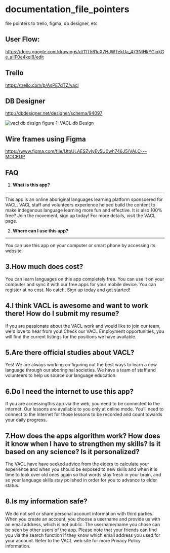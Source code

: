 # documentation_file_pointers
file pointers to trello, figma, db designer, etc

## User Flow:
https://docs.google.com/drawings/d/11T561uX7HJWTekUa_473NlHkYGiqkGe_aiIF0e4kqi8/edit 

## Trello
https://trello.com/b/AsPE7dTZ/vacl

## DB Designer
http://dbdesigner.net/designer/schema/94097 

![vacl db design](https://user-images.githubusercontent.com/25757504/27675098-eeb11802-5ceb-11e7-9731-f0e584ff226c.jpg)
figure 1: VACL db Design

## Wire frames using Figma
https://www.figma.com/file/UtoULAESZvIyEv5U0wh746J5/VALC---MOCKUP 

## FAQ
1. **What is this app?**
---
This app is an online aboriginal languages learning platform sponsoered for VACL. VACL staff and volunteers experience helped build the content to make indegenous language learning more fun and effective. It is also 100% free? Join the movement, sign up today!
For more details, visit the VACL page.

2. **Where can I use this app?**
---
You can use this app on your computer or smart phone by accessing its website.

3.**How much does cost?**
---
You can learn languages on this app completely free. You can use it on your computer and sync it with our free apps for your mobile device. You can register at no cost. No catch. Sign up today and get started! 

4.**I think VACL is awesome and want to work there! How do I submit my resume?**
---
If you are passionate about the VACL work and would like to join our team, we'd love to hear from you! Check our VACL Employment opportunities, you will find the current listings for the positions we have available. 

5.**Are there official studies about VACL?**
---
Yes! We are always working on figuring out the best ways to learn a new language through our aboringinal societies. We have a team of staff and volunteers to help us source our language education. 

6.**Do I need the internet to use this app?**
---
If you are accessingthis app via the web, you need to be connected to the internet. 
Our lessons are available to you only at online mode. You’ll need to connect to the Internet for those lessons to be recorded and count towards your daily progress.

7.**How does the apps algorithm work? How does it know when I have to strengthen my skills? Is it based on any science? Is it personalized?** 
---
The VACL have have seeked advice from the elders to calculate your experience and when you should be exposed to new skills and when it is time to look over old ones again so that words stay fresh in your brain, and so your language skills stay polished in order for you to advance to elder status.

8.**Is my information safe?**
---
We do not sell or share personal account information with third parties. 
When you create an account, you choose a username and provide us with an email address, which is not public. The username/name you chose can be seen by other users of the app. Please note that your friends can find you via the search function if they know which email address you used for your account. Refer to the VACL web site for more Privacy Policy information.
